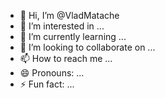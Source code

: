 - 👋 Hi, I’m @VladMatache
- 👀 I’m interested in ...
- 🌱 I’m currently learning ...
- 💞️ I’m looking to collaborate on ...
- 📫 How to reach me ...
- 😄 Pronouns: ...
- ⚡ Fun fact: ...

<!---
VladMatache/VladMatache is a ✨ special ✨ repository because its `README.md` (this file) appears on your GitHub profile.
You can click the Preview link to take a look at your changes.
--->
